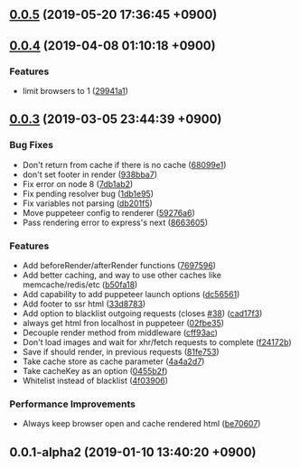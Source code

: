 ## [0.0.5](https://github.com/sifrr/sifrr/compare/v0.0.4...v0.0.5) (2019-05-20 17:36:45 +0900)



## [0.0.4](https://github.com/sifrr/sifrr/compare/v0.0.3...v0.0.4) (2019-04-08 01:10:18 +0900)


### Features

* limit browsers to 1 ([29941a1](https://github.com/sifrr/sifrr/commit/29941a1))



## [0.0.3](https://github.com/sifrr/sifrr/compare/v0.0.1-alpha2...v0.0.3) (2019-03-05 23:44:39 +0900)


### Bug Fixes

* Don't return from cache if there is no cache ([68099e1](https://github.com/sifrr/sifrr/commit/68099e1))
* don't set footer in render ([938bba7](https://github.com/sifrr/sifrr/commit/938bba7))
* Fix error on node 8 ([7db1ab2](https://github.com/sifrr/sifrr/commit/7db1ab2))
* Fix pending resolver bug ([1db1e95](https://github.com/sifrr/sifrr/commit/1db1e95))
* Fix variables not parsing ([db201f5](https://github.com/sifrr/sifrr/commit/db201f5))
* Move puppeteer config to renderer ([59276a6](https://github.com/sifrr/sifrr/commit/59276a6))
* Pass rendering error to express's next ([8663605](https://github.com/sifrr/sifrr/commit/8663605))


### Features

* Add beforeRender/afterRender functions ([7697596](https://github.com/sifrr/sifrr/commit/7697596))
* Add better caching, and way to use other caches like memcache/redis/etc ([b50fa18](https://github.com/sifrr/sifrr/commit/b50fa18))
* Add capability to add puppeteer launch options ([dc56561](https://github.com/sifrr/sifrr/commit/dc56561))
* Add footer to ssr html ([33d8783](https://github.com/sifrr/sifrr/commit/33d8783))
* Add option to blacklist outgoing requests (closes [#38](https://github.com/sifrr/sifrr/issues/38)) ([cad17f3](https://github.com/sifrr/sifrr/commit/cad17f3))
* always get html fron localhost in puppeteer ([02fbe35](https://github.com/sifrr/sifrr/commit/02fbe35))
* Decouple render method from middleware ([cff93ac](https://github.com/sifrr/sifrr/commit/cff93ac))
* Don't load images and wait for xhr/fetch requests to complete ([f24172b](https://github.com/sifrr/sifrr/commit/f24172b))
* Save if should render, in previous requests ([81fe753](https://github.com/sifrr/sifrr/commit/81fe753))
* Take cache store as cache parameter ([4a4a2d7](https://github.com/sifrr/sifrr/commit/4a4a2d7))
* Take cacheKey as an option ([0455b2f](https://github.com/sifrr/sifrr/commit/0455b2f))
* Whitelist instead of blacklist ([4f03906](https://github.com/sifrr/sifrr/commit/4f03906))


### Performance Improvements

* Always keep browser open and cache rendered html ([be70607](https://github.com/sifrr/sifrr/commit/be70607))



## 0.0.1-alpha2 (2019-01-10 13:40:20 +0900)



